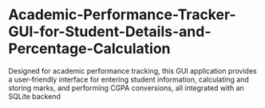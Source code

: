 # Academic-Performance-Tracker-GUI-for-Student-Details-and-Percentage-Calculation
Designed for academic performance tracking, this GUI application provides a user-friendly interface for entering student information, calculating and storing marks, and performing CGPA conversions, all integrated with an SQLite backend
